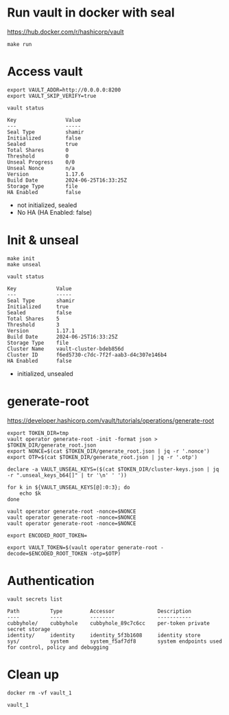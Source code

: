 # Run vault in docker with seal

https://hub.docker.com/r/hashicorp/vault

```
make run
```

# Access vault

```
export VAULT_ADDR=http://0.0.0.0:8200
export VAULT_SKIP_VERIFY=true

vault status

Key                Value
---                -----
Seal Type          shamir
Initialized        false
Sealed             true
Total Shares       0
Threshold          0
Unseal Progress    0/0
Unseal Nonce       n/a
Version            1.17.6
Build Date         2024-06-25T16:33:25Z
Storage Type       file
HA Enabled         false
```

- not initialized, sealed
- No HA (HA Enabled: false)

# Init & unseal

```
make init
make unseal

vault status

Key             Value
---             -----
Seal Type       shamir
Initialized     true
Sealed          false
Total Shares    5
Threshold       3
Version         1.17.1
Build Date      2024-06-25T16:33:25Z
Storage Type    file
Cluster Name    vault-cluster-bdeb856d
Cluster ID      f6ed5730-c7dc-7f2f-aab3-d4c307e146b4
HA Enabled      false
```

- initialized, unsealed

# generate-root

https://developer.hashicorp.com/vault/tutorials/operations/generate-root

```
export TOKEN_DIR=tmp
vault operator generate-root -init -format json > $TOKEN_DIR/generate_root.json
export NONCE=$(cat $TOKEN_DIR/generate_root.json | jq -r '.nonce')
export OTP=$(cat $TOKEN_DIR/generate_root.json | jq -r '.otp')

declare -a VAULT_UNSEAL_KEYS=($(cat $TOKEN_DIR/cluster-keys.json | jq -r ".unseal_keys_b64[]" | tr '\n' ' '))

for k in ${VAULT_UNSEAL_KEYS[@]:0:3}; do
    echo $k
done

vault operator generate-root -nonce=$NONCE
vault operator generate-root -nonce=$NONCE
vault operator generate-root -nonce=$NONCE

export ENCODED_ROOT_TOKEN=

export VAULT_TOKEN=$(vault operator generate-root -decode=$ENCODED_ROOT_TOKEN -otp=$OTP)
```

# Authentication

```
vault secrets list

Path          Type         Accessor              Description
----          ----         --------              -----------
cubbyhole/    cubbyhole    cubbyhole_89c7c6cc    per-token private secret storage
identity/     identity     identity_5f3b1608     identity store
sys/          system       system_f5af7df8       system endpoints used for control, policy and debugging
```

# Clean up

```
docker rm -vf vault_1

vault_1
```
